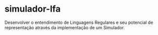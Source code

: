# simulador-lfa
Desenvolver o entendimento de Linguagens Regulares e seu potencial de representação através da implementação de um Simulador.
